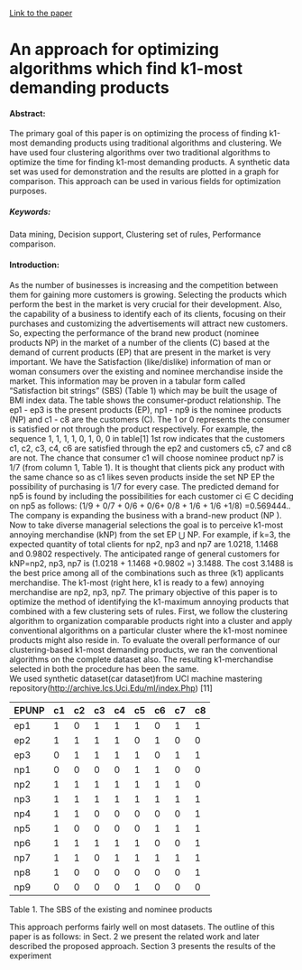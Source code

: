 <a href="https://link.springer.com/chapter/10.1007/978-981-15-9293-5_12">Link to the paper</a>

# An approach for optimizing algorithms which find k1-most demanding products
#### Abstract: 
The primary goal of this paper is on optimizing the process of finding k1-most demanding products using traditional algorithms and clustering. We have used four clustering algorithms over two traditional algorithms to optimize the time for finding k1-most demanding products. A synthetic data set was used for demonstration and the results are plotted in a graph for comparison. This approach can be used in various fields for optimization purposes.

##### Keywords: 
Data mining, Decision support, Clustering set of rules, Performance comparison.


#### Introduction:
As the number of businesses is increasing and the competition between them for gaining more customers is growing. Selecting the products which perform the best in the market is very crucial for their development. Also, the capability of a business to identify each of its clients, focusing on their purchases and customizing the advertisements will attract new customers. So, expecting the performance of the brand new product (nominee products NP) in the market of a number of the clients (C) based at the demand of current products (EP) that are present in the market is very important. We have the Satisfaction (like/dislike) information of man or woman consumers over the existing and nominee merchandise inside the market. This information may be proven in a tabular form called “Satisfaction bit strings” (SBS) (Table 1) which may be built the usage of BMI index data. The table shows the consumer-product relationship. The ep1 - ep3 is the present products (EP), np1 - np9 is the nominee products (NP) and c1 - c8 are the customers (C). The 1 or 0 represents the consumer is satisfied or not through the product respectively. For example, the sequence 1, 1, 1, 1, 0, 1, 0, 0 in table[1] 1st row indicates that the customers c1, c2, c3, c4, c6 are satisfied through the ep2 and customers c5, c7 and c8 are not. The chance that consumer c1 will choose nominee product np7 is 1/7 (from column 1, Table 1). It is thought that clients pick any product with the same chance so as c1 likes seven products inside the set NP   EP the possibility of purchasing is 1/7 for every case. The predicted demand for np5 is found by including the possibilities for each customer ci ∈ C deciding on np5 as follows: (1/9 + 0/7 + 0/6 + 0/6+ 0/8 + 1/6 + 1/6 +1/8) =0.569444..  
The company is expanding the business with a brand-new product (NP ). Now to take diverse managerial selections the goal is to perceive k1-most annoying merchandise (kNP) from the set EP ⋃ NP. For example, if k=3, the expected quantity of total clients for np2, np3 and np7 are 1.0218, 1.1468 and 0.9802 respectively. The anticipated range of general customers for kNP=np2, np3, np7 is (1.0218 + 1.1468 +0.9802 =) 3.1488. The cost 3.1488 is the best price among all of the combinations such as three (k1) applicants merchandise. The k1-most (right here, k1 is ready to a few) annoying merchandise are np2, np3, np7. The primary objective of this paper is to optimize the method of identifying the k1-maximum annoying products that combined with a few clustering sets of rules. First, we follow the clustering algorithm to organization comparable products right into a cluster and apply conventional algorithms on a particular cluster where the k1-most nominee products might also reside in. To evaluate the overall performance of our clustering-based k1-most demanding products, we ran the conventional algorithms on the complete dataset also. The resulting k1-merchandise selected in both the procedure has been the same.  
We used synthetic dataset(car dataset)from UCI machine mastering repository(http://archive.Ics.Uci.Edu/ml/index.Php) [11] 


| EPꓴNP|	c1|	c2|	c3|	c4|	c5|	c6|	c7|	c8 |
|----|----|----|----|----|----|----|----|----|
| ep1|	1|	0|	1|	1|	1|	0|	1|	1 |
| ep2|	1|	1|	1|	1|	0|	1|	0|	0 |
| ep3|	0|	1|	1|	1|	1|	0|	1|	1 |
| np1|	0|	0|	0|	0|	1|	1|	0|	0 |
| np2|	1|	1|	1|	1|	1|	1|	1|	0 |
| np3|	1|	1|	1|	1|	1|	1|	1|	1 |
| np4|	1|	1|	0|	0|	0|	0|	0|	1 |
| np5|	1|	0|	0|	0|	0|	1|	1|	1 |
| np6|	1|	1|	1|	1|	1|	0|	0|	1 |
| np7|	1|	1|	0|	1|	1|	1|	1|	1 |
| np8|	1|	0|	0|	0|	0|	0|	0|	1 |
| np9|	0|	0|	0|	0|	1|	0|	0|	0 |

Table 1. The SBS of the existing and nominee products 

This approach performs fairly well on most datasets. The outline of this paper is as follows: in Sect. 2 we present the related work and later described the proposed approach. Section 3 presents the results of the experiment 
